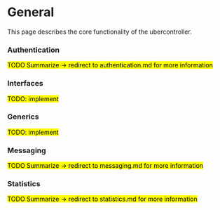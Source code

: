 # General
This page describes the core functionality of the ubercontroller.

### Authentication
<mark>TODO Summarize -> redirect to authentication.md for more information</mark>

### Interfaces
<mark>TODO: implement</mark>

### Generics
<mark>TODO: implement</mark>

### Messaging
<mark>TODO Summarize -> redirect to messaging.md for more information</mark>

### Statistics
<mark>TODO Summarize -> redirect to statistics.md for more information</mark>